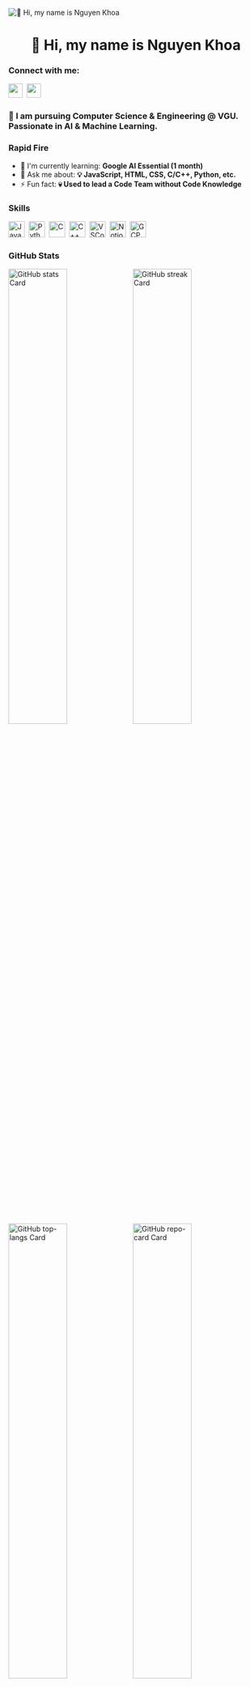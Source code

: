 ![👋 Hi, my name is Nguyen Khoa](https://camo.githubusercontent.com/0f72862a9e0a5489d065b28b4e28253019b28c8997b252b38a8a76e2858324e5/68747470733a2f2f63646e2e6c696768742d69742e6e65742f61727469636c65735f696d6167652f41727469636c6534355f4d312e6a7067)

<div id="toc">
  <ul align="center" style="list-style: none">
    <summary>
      <h1>
        👋 Hi, my name is Nguyen Khoa
      </h1>
    </summary>
  </ul>
</div>

**<h3 align="left">Connect with me:</h3>** 
<p align="left"><a href="https://github.com/KhoaTranNguyen" target="_blank"><img src="https://img.shields.io/badge/GitHub-100000?style=for-the-badge&logo=github&logoColor=white" height="28" style="margin-right: 4px"></a> <a href="https://www.linkedin.com/in/khoa-tran-nguyen" target="_blank"><img src="https://img.shields.io/badge/LinkedIn-0077B5?style=for-the-badge&logo=linkedin&logoColor=white" height="28" style="margin-right: 4px"></a></p>

 **<h3 align="left">🚀 I am pursuing Computer Science & Engineering @ VGU. Passionate in AI & Machine Learning.</h3>**

**<h3 align="left">Rapid Fire</h3>**

- 🌱 I'm currently learning: **Google AI Essential (1 month)**
- 💬 Ask me about: **💡 JavaScript, HTML, CSS, C/C++, Python, etc.**
- ⚡ Fun fact: **💀 Used to lead a Code Team without Code Knowledge**

 **<h3 align="left">Skills</h3>**

<p align="left"><img src="https://skillicons.dev/icons?i=javascript" height="32" alt="JavaScript" style="margin-right: 4px"> <img src="https://skillicons.dev/icons?i=python" height="32" alt="Python" style="margin-right: 4px"> <img src="https://skillicons.dev/icons?i=c" height="32" alt="C" style="margin-right: 4px"> <img src="https://skillicons.dev/icons?i=cpp" height="32" alt="C++" style="margin-right: 4px"> <img src="https://skillicons.dev/icons?i=vscode" height="32" alt="VSCode" style="margin-right: 4px"> <img src="https://skillicons.dev/icons?i=notion" height="32" alt="Notion" style="margin-right: 4px"> <img src="https://skillicons.dev/icons?i=gcp" height="32" alt="GCP" style="margin-right: 4px"></p>

 **<h3 align="left">GitHub Stats</h3>**

<p align="left">
  <img width="48%" src="https://github-readme-stats.vercel.app/api?username=KhoaTranNguyen&theme=react&hide_title=false&hide_rank=false&show_icons=false&include_all_commits=false&count_private=true&line_height=23" alt="GitHub stats Card" />
  <img width="48%" src="https://streak-stats.demolab.com/?user=KhoaTranNguyen&theme=react&hide_border=false&date_format=M+j%5B%2C+Y%5D&mode=daily&hide_total_contributions=false&hide_current_streak=false&hide_longest_streak=false&card_height=200" alt="GitHub streak Card" />
</p>

<p align="left">
  <img width="48%" src="https://github-readme-stats.vercel.app/api/top-langs?username=KhoaTranNguyen&theme=react&hide_title=false&layout=compact&langs_count=6&hide_progress=false&card_width=400" alt="GitHub top-langs Card" />
  <img width="48%" src="https://github-readme-stats.vercel.app/api/pin/?username=KhoaTranNguyen&repo=KhoaTranNguyen&theme=default&cache_seconds=1800&show_owner=false&title_color=fff&text_color=fff&icon_color=fff&bg_color=35%2C2dd4bf%2C784BA0%2C2B86C5&locale=en" alt="GitHub repo-card Card" />
</p>


